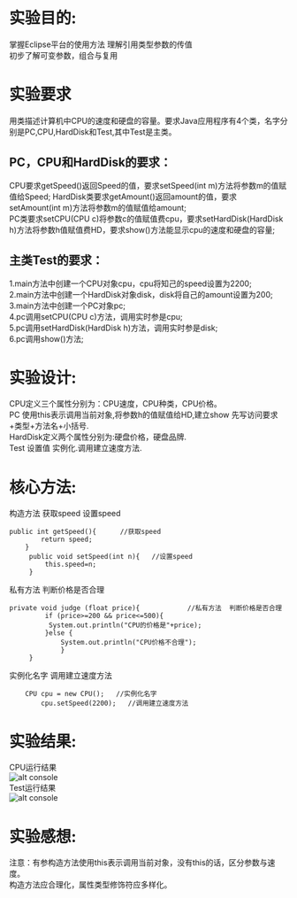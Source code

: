# 实验目的:  
掌握Eclipse平台的使用方法
理解引用类型参数的传值  
初步了解可变参数，组合与复用  
# 实验要求  
用类描述计算机中CPU的速度和硬盘的容量。要求Java应用程序有4个类，名字分别是PC,CPU,HardDisk和Test,其中Test是主类。   
## PC，CPU和HardDisk的要求：  
CPU要求getSpeed()返回Speed的值，要求setSpeed(int m)方法将参数m的值赋值给Speed; 
HardDisk类要求getAmount()返回amount的值，要求setAmount(int m)方法将参数m的值赋值给amount;  
PC类要求setCPU(CPU c)将参数c的值赋值费cpu，要求setHardDisk(HardDisk h)方法将参数h值赋值费HD，要求show()方法能显示cpu的速度和硬盘的容量;  
## 主类Test的要求：  
1.main方法中创建一个CPU对象cpu，cpu将知己的speed设置为2200;  
2.main方法中创建一个HardDisk对象disk，disk将自己的amount设置为200;  
3.main方法中创建一个PC对象pc;  
4.pc调用setCPU(CPU c)方法，调用实时参是cpu;  
5.pc调用setHardDisk(HardDisk h)方法，调用实时参是disk;   
6.pc调用show()方法;  
# 实验设计:  
CPU定义三个属性分别为：CPU速度，CPU种类，CPU价格。  
PC 使用this表示调用当前对象,将参数h的值赋值给HD,建立show 先写访问要求+类型+方法名+小括号.  
HardDisk定义两个属性分别为:硬盘价格，硬盘品牌.  
Test 设置值 实例化.调用建立速度方法.  
# 核心方法:  
构造方法 获取speed 设置speed  
```
public int getSpeed(){      //获取speed
		return speed;
	}
	 public void setSpeed(int n){   //设置speed
		 this.speed=n;
	 }
```
私有方法 判断价格是否合理      
```
private void judge (float price){            //私有方法  判断价格是否合理
		 if (price>=200 && price<=500){
		  System.out.println("CPU的价格是"+price);
		 }else {
			 System.out.println("CPU价格不合理");
			 }
	 }
```
实例化名字 调用建立速度方法     
```
	CPU cpu = new CPU();   //实例化名字
		cpu.setSpeed(2200);   //调用建立速度方法
```
# 实验结果:  
CPU运行结果    
![alt console](http://m.qpic.cn/psc?/V54cvp6h0srRYw1sRHqT4QtAdx1Tmx8H/45NBuzDIW489QBoVep5mcaIj0SfXhbJ72xdzm.CtIlBnU1uL56Z04SR4v1qt2JJN1rmB0V3rQ6xdfo0EDMBFn6ElCgEbuxLXbwPJNwVO7Pg!/b&bo=8wF4AAAAAAADF7g!&rf=viewer_4)  
Test运行结果      
![alt console](http://m.qpic.cn/psc?/V54cvp6h0srRYw1sRHqT4QtAdx1Tmx8H/45NBuzDIW489QBoVep5mcaIj0SfXhbJ72xdzm.CtIlDNAbeK6DWwTP13Jls9tyYimVs0nZrOtsS3T83*dK0Zj6mY*thTzL0i*MFWDSE2eQw!/b&bo=3wGaAAAAAAADF3Y!&rf=viewer_4)   
# 实验感想:  
注意：有参构造方法使用this表示调用当前对象，没有this的话，区分参数与速度。  
构造方法应合理化，属性类型修饰符应多样化。  
